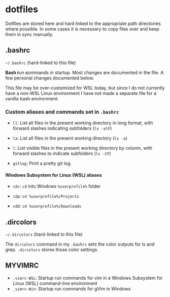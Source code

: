 # dotfiles
Dotfiles are stored here and hard linked to the appropriate path directories where possible. In some cases it is necessary to copy files over and keep them in sync manually.

## .bashrc
`~/.bashrc` (hard-linked to this file)

**Bash r**un **c**ommands in startup. Most changes are documented in the file. A few personal changes documented below. 

This file may be over-customized for WSL today, but since I do not currently have a non-WSL Linux environment I have not made a separate file for a vanilla bash environment.

### Custom aliases and commands set in `.bashrc`

* `ll`: List all files in the present working directory in long format, with forward slashes indicating subfolders (`ls -alF`)

* `la`: List all files in the present working directory (`ls -a`)

* `l`:  List visible files in the present working directory by column, with forward slashes to indicate subfolders (`ls -CF`)

* `gitlog`: Print a pretty git log.

#### Windows Subsystem for Linux (WSL) aliases

* `cdc`: `cd` into Windows `%userprofile%` folder

* `cdp`: `cd %userprofile%/Projects`

* `cdd`: `cd %userprofile%/Downloads`

## .dircolors
`~/.dircolors` (hard-linked to this file)

The `dircolors` command in my `.bashrc` sets the color outputs for ls and grep. `.dircolors` stores those color settings.

## MYVIMRC

* `.vimrc-WSL`: Startup run commands for vim in a Windows Subsystem for Linux (WSL) command-line environment
* `_vimrc-Win`: Startup run commands for gVim in Windows

